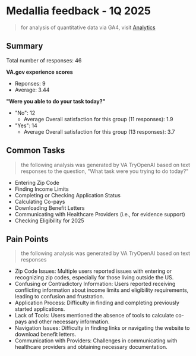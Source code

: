 # Medallia feedback - 1Q 2025
> for analysis of quantitative data via GA4, visit [Analytics](https://github.com/department-of-veterans-affairs/va.gov-team/blob/master/products/income-limits-app/analytics/income-limits-analytics-2025.md#2025-income-limits-wizard-analytics)

## Summary
Total number of responses: 46

**VA.gov experience scores**
- Reponses: 9
- Average: 3.44

**"Were you able to do your task today?"** 

- "No": 12
  - Average Overall satisfaction for this group (11 responses): 1.9 
- "Yes": 14
  - Average Overall satisfaction for this group (13 responses): 3.7

## Common Tasks
> the following analysis was generated by VA TryOpenAI based on text responses to the question, "What task were you trying to do today?"
- Entering Zip Code
- Finding Income Limits
- Completing or Checking Application Status
- Calculating Co-pays
- Downloading Benefit Letters
- Communicating with Healthcare Providers (i.e., for evidence support)
- Checking Eligibility for 2025

## Pain Points
> the following analysis was generated by VA TryOpenAI based on text responses
- Zip Code Issues: Multiple users reported issues with entering or recognizing zip codes, especially for those living outside the US.
- Confusing or Contradictory Information: Users reported receiving conflicting information about income limits and eligibility requirements, leading to confusion and frustration.
- Application Process: Difficulty in finding and completing previously started applications.
- Lack of Tools: Users mentioned the absence of tools to calculate co-pays and other necessary information.
- Navigation Issues: Difficulty in finding links or navigating the website to download benefit letters.
- Communication with Providers: Challenges in communicating with healthcare providers and obtaining necessary documentation.

